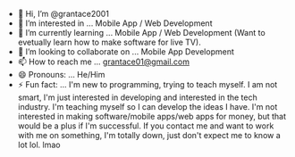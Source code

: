 - 👋 Hi, I’m @grantace2001
- 👀 I’m interested in ... Mobile App / Web Development
- 🌱 I’m currently learning ... Mobile App / Web Development (Want to evetually learn how to make software for live TV).
- 💞️ I’m looking to collaborate on ... Mobile App Development
- 📫 How to reach me ... grantace01@gmail.com
- 😄 Pronouns: ... He/Him
- ⚡ Fun fact: ... I'm new to programming, trying to teach myself. I am not smart, I'm just interested in developing and interested in the tech industry. I'm teaching myself so I can develop the ideas I have. I'm not interested in making software/mobile apps/web apps for money, but that would be a plus if I'm successful. If you contact me and want to work with me on something, I'm totally down, just don't expect me to know a lot lol. lmao

<!---
grantace2001/grantace2001 is a ✨ special ✨ repository because its `README.md` (this file) appears on your GitHub profile.
You can click the Preview link to take a look at your changes.
--->
